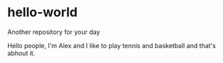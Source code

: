 # hello-world
Another repository for your day

Hello people, I'm Alex and I like to play tennis and basketball and that's abhout it. 

